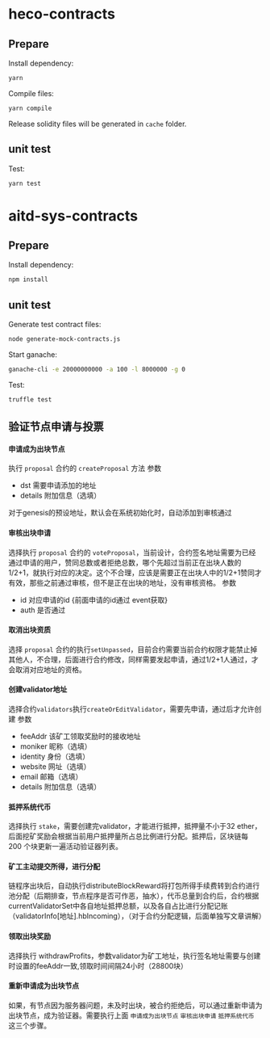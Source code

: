 # heco-contracts

## Prepare

Install dependency:

```bash
yarn
```

Compile files:

```bash
yarn compile
```

Release solidity files will be generated in `cache` folder.

## unit test
Test:

```bash
yarn test
```
# aitd-sys-contracts

## Prepare

Install dependency:

```bash
npm install
```

## unit test

Generate test contract files:

```bash
node generate-mock-contracts.js
```

Start ganache:

```bash
ganache-cli -e 20000000000 -a 100 -l 8000000 -g 0
```

Test:

```bash
truffle test
```

## 验证节点申请与投票

#### 申请成为出块节点

执行 `proposal` 合约的 `createProposal` 方法
参数

- dst 需要申请添加的地址
- details 附加信息（选填）

对于genesis的预设地址，默认会在系统初始化时，自动添加到审核通过

#### 审核出块申请

选择执行 `proposal` 合约的 `voteProposal`，当前设计，合约签名地址需要为已经通过申请的用户，赞同总数或者拒绝总数，哪个先超过当前正在出块人数的 1/2+1，就执行对应的决定。这个不合理，应该是需要正在出块人中的1/2+1赞同才有效，那些之前通过审核，但不是正在出块的地址，没有审核资格。
参数

- id 对应申请的id {前面申请的id通过 event获取}
- auth 是否通过

#### 取消出块资质

选择 `proposal` 合约的执行`setUnpassed`，目前合约需要当前合约权限才能禁止掉其他人，不合理，后面进行合约修改，同样需要发起申请，通过1/2+1人通过，才会取消对应地址的资格。

#### 创建validator地址

选择合约`validators`执行`createOrEditValidator`，需要先申请，通过后才允许创建
参数

- feeAddr 该矿工领取奖励时的接收地址
- moniker 昵称（选填）
- identity 身份（选填）
- website 网址（选填）
- email 邮箱（选填）
- details 附加信息（选填）

#### 抵押系统代币

选择执行 `stake`，需要创建完validator，才能进行抵押，抵押量不小于32 ether，后面挖矿奖励会根据当前用户抵押量所占总比例进行分配。抵押后，区块链每 200 个块更新一遍活动验证器列表。

#### 矿工主动提交所得，进行分配

链程序出块后，自动执行distributeBlockReward将打包所得手续费转到合约进行池分配（后期排查，节点程序是否可作恶，抽水），代币总量到合约后，合约根据currentValidatorSet中各自地址抵押总额，以及各自占比进行分配记账（validatorInfo[地址].hbIncoming），（对于合约分配逻辑，后面单独写文章讲解）

#### 领取出块奖励

选择执行 withdrawProfits，参数validator为矿工地址，执行签名地址需要与创建时设置的feeAddr一致,领取时间间隔24小时（28800块）

#### 重新申请成为出块节点

如果，有节点因为服务器问题，未及时出块，被合约拒绝后，可以通过重新申请为出块节点，成为验证器。需要执行上面 `申请成为出块节点` `审核出块申请` `抵押系统代币` 这三个步骤。

